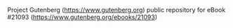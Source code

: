 Project Gutenberg (https://www.gutenberg.org) public repository for eBook #21093 (https://www.gutenberg.org/ebooks/21093)
